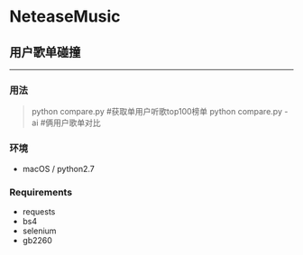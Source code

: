 # NeteaseMusic

## 用户歌单碰撞

***

### 用法

> python compare.py #获取单用户听歌top100榜单
> python compare.py -ai #俩用户歌单对比

### 环境

* macOS / python2.7

### Requirements

* requests
* bs4
* selenium
* gb2260
